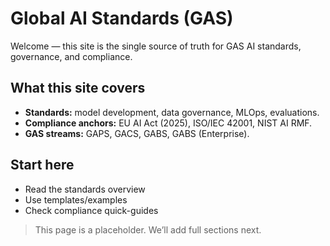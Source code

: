 # Global AI Standards (GAS)

Welcome — this site is the single source of truth for GAS AI standards, governance, and compliance.

## What this site covers
- **Standards:** model development, data governance, MLOps, evaluations.
- **Compliance anchors:** EU AI Act (2025), ISO/IEC 42001, NIST AI RMF.
- **GAS streams:** GAPS, GACS, GABS, GABS (Enterprise).

## Start here
- Read the standards overview
- Use templates/examples
- Check compliance quick-guides

> This page is a placeholder. We’ll add full sections next.
